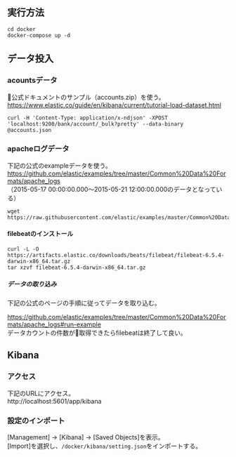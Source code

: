 ## 実行方法
```
cd docker
docker-compose up -d
```
## データ投入
### acountsデータ
公式ドキュメントのサンプル（accounts.zip）を使う。  
https://www.elastic.co/guide/en/kibana/current/tutorial-load-dataset.html   

```
curl -H 'Content-Type: application/x-ndjson' -XPOST 'localhost:9200/bank/account/_bulk?pretty' --data-binary @accounts.json
```

### apacheログデータ
下記の公式のexampleデータを使う。  
https://github.com/elastic/examples/tree/master/Common%20Data%20Formats/apache_logs  
（2015-05-17 00:00:00.000〜2015-05-21 12:00:00.000のデータとなっている）


```
wget https://raw.githubusercontent.com/elastic/examples/master/Common%20Data%20Formats/apache_logs/apache_logs
```

#### filebeatのインストール
```
curl -L -O https://artifacts.elastic.co/downloads/beats/filebeat/filebeat-6.5.4-darwin-x86_64.tar.gz
tar xzvf filebeat-6.5.4-darwin-x86_64.tar.gz
```

##### データの取り込み
下記の公式のページの手順に従ってデータを取り込む。

https://github.com/elastic/examples/tree/master/Common%20Data%20Formats/apache_logs#run-example  
データカウントの件数が取得できたらfilebeatは終了して良い。 

## Kibana
### アクセス
下記のURLにアクセス。  
http://localhost:5601/app/kibana

### 設定のインポート
[Management] -> [Kibana] -> [Saved Objects]を表示。  
[Import]を選択し、`/docker/kibana/setting.json`をインポートする。